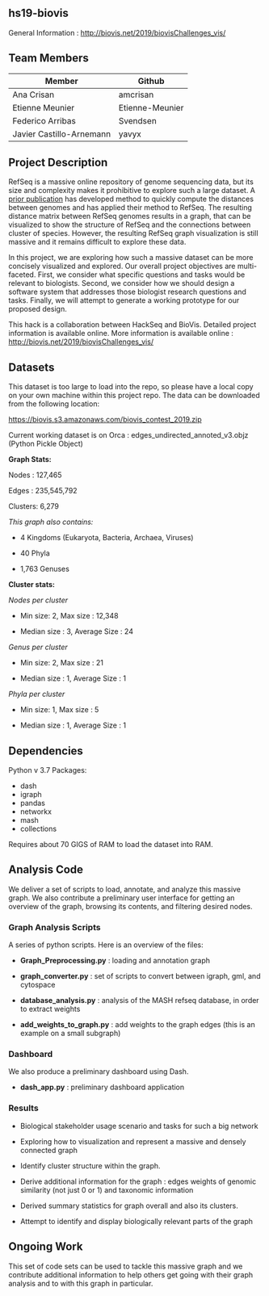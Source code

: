 ## hs19-biovis

General Information : http://biovis.net/2019/biovisChallenges_vis/

## Team Members
|Member|Github|
|------|-------|
|Ana Crisan | amcrisan|
| Etienne Meunier | Etienne-Meunier |
| Federico Arribas | Svendsen |
| Javier Castillo-Arnemann | yavyx|


## Project Description

RefSeq is a massive online repository of genome sequencing data, but its size and complexity makes it prohibitive to explore such a large dataset.  A [prior publication](https://doi.org/10.1186/s13059-016-0997-x) has developed method to quickly compute the distances between genomes and has applied their method to RefSeq. The resulting distance matrix between RefSeq genomes results in a graph, that can be visualized to show the structure of RefSeq and the connections between cluster of species. However, the resulting RefSeq graph visualization is still massive and it remains difficult to explore these data.

In this project, we are exploring how such a massive dataset can be more concisely visualized and explored. Our overall project objectives are multi-faceted. First, we consider what specific questions and tasks would be relevant to biologists. Second, we consider how we should design a software system that addresses those biologist research questions and tasks. Finally, we will attempt to generate a working prototype for our proposed design.

This hack is a collaboration between HackSeq and BioVis.  Detailed project information is available online. More information is available online : http://biovis.net/2019/biovisChallenges_vis/

## Datasets

This dataset is too large to load into the repo, so please have a local copy on your own machine within this project repo. The data can be downloaded from the following location:

https://biovis.s3.amazonaws.com/biovis_contest_2019.zip


Current working dataset is on Orca : edges_undirected_annoted_v3.objz (Python Pickle Object)

**Graph Stats:**

Nodes : 127,465

Edges : 235,545,792

Clusters: 6,279 

*This graph also contains:*

- 4 Kingdoms  (Eukaryota, Bacteria, Archaea,  Viruses)

- 40 Phyla

- 1,763 Genuses

**Cluster stats:**

*Nodes per cluster*

- Min size: 2, Max size : 12,348

- Median size : 3, Average Size : 24

*Genus per cluster*

- Min size: 2, Max size : 21

- Median size : 1, Average Size : 1

*Phyla per cluster*

- Min size: 1, Max size : 5

- Median size : 1, Average Size : 1


## Dependencies
Python v 3.7
Packages:
- dash
- igraph
- pandas
- networkx
- mash
- collections

Requires about 70 GIGS of RAM to load the dataset into RAM.

## Analysis Code
We deliver a set of scripts to load, annotate, and analyze this massive graph. We also contribute a preliminary user interface for getting an overview of the graph, browsing its contents, and filtering desired nodes. 

### Graph Analysis Scripts
A series of python scripts. Here is an overview of the files:

- **Graph_Preprocessing.py** : loading and annotation graph 

- **graph_converter.py** : set of scripts to convert between igraph, gml, and cytospace

- **database_analysis.py** : analysis of the MASH refseq database, in order to extract weights

- **add_weights_to_graph.py** : add weights to the graph edges (this is an example on a small subgraph)

### Dashboard
We also produce a preliminary dashboard using Dash. 

- **dash_app.py** : preliminary dashboard application


### Results

- Biological stakeholder usage scenario and tasks for such a big network 

- Exploring how to visualization and represent a massive and densely connected graph

- Identify cluster structure within the graph. 

- Derive additional information for the graph : edges weights of genomic similarity (not just 0 or 1) and taxonomic information

- Derived summary statistics for graph overall and also its clusters.

- Attempt to identify and display biologically relevant parts of the graph


## Ongoing Work
This set of code sets can be used to tackle this massive graph and we contribute additional information to help others get going with their graph analysis and to with this graph in particular.







